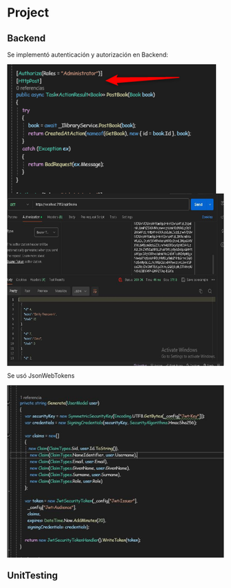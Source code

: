 # Project


## Backend
Se implementó autenticación y autorización en Backend:



<img align="center" src="https://github.com/GregHowe/Library-Backend-UnitTest/blob/master/LibraryBackend/Images/Credentials.png" height="300" />            

<img align="center" src="https://github.com/GregHowe/Library-Backend-UnitTest/blob/master/LibraryBackend/Images/Permission-JsonWebTokens.JPG?raw=true" height="400" />              

Se usó JsonWebTokens

<img align="center" src="https://github.com/GregHowe/Library-Backend-UnitTest/blob/master/LibraryBackend/Images/JsonWebTokens.JPG" height="400" />
   


## UnitTesting
